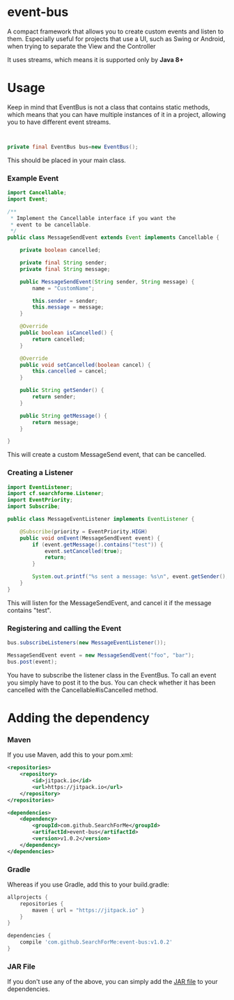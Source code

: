 # event-bus

A compact framework that allows you to create custom events and listen to them.
Especially useful for projects that use a UI, such as Swing or Android, when trying to
separate the View and the Controller

It uses streams, which means it is supported only by **Java 8+**
# Usage

Keep in mind that EventBus is not a class that contains static methods, which means that
you can have multiple instances of it in a project, allowing you to have different event streams.

```java


private final EventBus bus=new EventBus();
```
This should be placed in your main class.

### Example Event

```java
import Cancellable;
import Event;

/**
 * Implement the Cancellable interface if you want the
 * event to be cancellable.
 */
public class MessageSendEvent extends Event implements Cancellable {

    private boolean cancelled;

    private final String sender;
    private final String message;

    public MessageSendEvent(String sender, String message) {
        name = "CustomName";

        this.sender = sender;
        this.message = message;
    }

    @Override
    public boolean isCancelled() {
        return cancelled;
    }

    @Override
    public void setCancelled(boolean cancel) {
        this.cancelled = cancel;
    }

    public String getSender() {
        return sender;
    }

    public String getMessage() {
        return message;
    }

}
```

This will create a custom MessageSend event, that can be cancelled.

### Creating a Listener

```java
import EventListener;
import cf.searchforme.Listener;
import EventPriority;
import Subscribe;

public class MessageEventListener implements EventListener {

    @Subscribe(priority = EventPriority.HIGH)
    public void onEvent(MessageSendEvent event) {
        if (event.getMessage().contains("test")) {
            event.setCancelled(true);
            return;
        }

        System.out.printf("%s sent a message: %s\n", event.getSender(), event.getMessage());
    }
}
```

This will listen for the MessageSendEvent, and cancel it if the message contains "test".

### Registering and calling the Event

```java
bus.subscribeListeners(new MessageEventListener());

MessageSendEvent event = new MessageSendEvent("foo", "bar");
bus.post(event);
```

You have to subscribe the listener class in the EventBus. To call an event you simply have to
post it to the bus. You can check whether it has been cancelled with the Cancellable#isCancelled method.

# Adding the dependency

### Maven
If you use Maven, add this to your pom.xml:
```xml
<repositories>
    <repository>
        <id>jitpack.io</id>
        <url>https://jitpack.io</url>
    </repository>
</repositories>

<dependencies>
    <dependency>
        <groupId>com.github.SearchForMe</groupId>
        <artifactId>event-bus</artifactId>
        <version>v1.0.2</version>
    </dependency>
</dependencies>
```

### Gradle

Whereas if you use Gradle, add this to your build.gradle:
```gradle
allprojects {
    repositories {
        maven { url = "https://jitpack.io" }
    }
}

dependencies {
    compile 'com.github.SearchForMe:event-bus:v1.0.2'
}
```

### JAR File

If you don't use any of the above, you can simply add the [JAR file](https://github.com/SearchForMe/event-bus/releases/tag/v1.0) to your dependencies.
